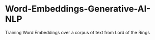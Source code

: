 # Word-Embeddings-Generative-AI-NLP
Training Word Embeddings over a corpus of text from Lord of the Rings
